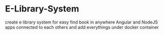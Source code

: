 # E-Library-System
create e library system for easy find book in anywhere
Angular and NodeJS apps connected to each others and add everythings under docker container
